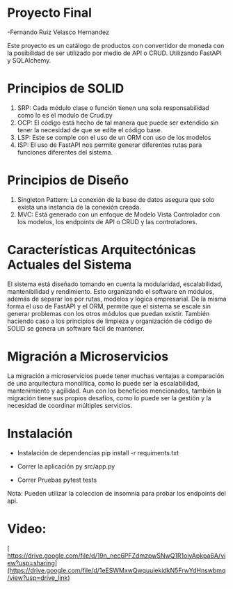 
# Proyecto Final 
-Fernando Ruiz Velasco Hernandez

Este proyecto es un catálogo de productos con convertidor de moneda con la posibilidad de ser utilizado por medio de API o CRUD. Utilizando FastAPI y SQLAlchemy.




# Principios de SOLID

1. SRP: Cada módulo clase o función tienen una sola responsabilidad como lo es el modulo de Crud.py
2. OCP: El código está hecho de tal manera que puede ser extendido sin tener la necesidad de que se edite el código base.
3. LSP: Este se comple con el uso de un ORM con uso de los modelos
4. ISP: El uso de FastAPI nos permite generar diferentes rutas para funciones diferentes del sistema.


# Principios de Diseño

1. Singleton Pattern: La conexión de la base de datos asegura que solo exista una instancia de la conexión creada.
2. MVC: Está generado con un enfoque de Modelo Vista Controlador con los modelos, los endpoints de API o CRUD y las controladores.


# Características Arquitectónicas Actuales del Sistema

El sistema está diseñado tomando en cuenta la modularidad, escalabilidad, mantenibilidad y rendimiento. Esto organizando el software en módulos, además de separar los por rutas, modelos y lógica empresarial. De la misma forma el uso de FastAPI y el ORM, permite que el sistema se escale sin generar problemas con los otros módulos que puedan existir. También haciendo caso a los principios de limpieza y organización de código de SOLID se genera un software fácil de mantener.

# Migración a Microservicios

La migración a microservicios puede tener muchas ventajas a comparación de una arquitectura monolítica, como lo puede ser la escalabilidad, mantenimiento y agilidad. Aun con los beneficios mencionados, también la migración tiene sus propios desafíos, como lo puede ser la gestión y la necesidad de coordinar múltiples servicios. 


# Instalación

- Instalación de dependencias
pip install -r requiments.txt

- Correr la aplicación
py src/app.py

- Correr Pruebas
pytest tests

Nota: Pueden utilizar la coleccion de insomnia para probar los endpoints del api. 



# Video:
[ https://drive.google.com/file/d/19n_nec6PFZdmzpwSNwQ1R1oiyApkpa6A/view?usp=sharing](https://drive.google.com/file/d/1eESWMxwQwquuiekidkN5FrwYdHnswbmq/view?usp=drive_link)

